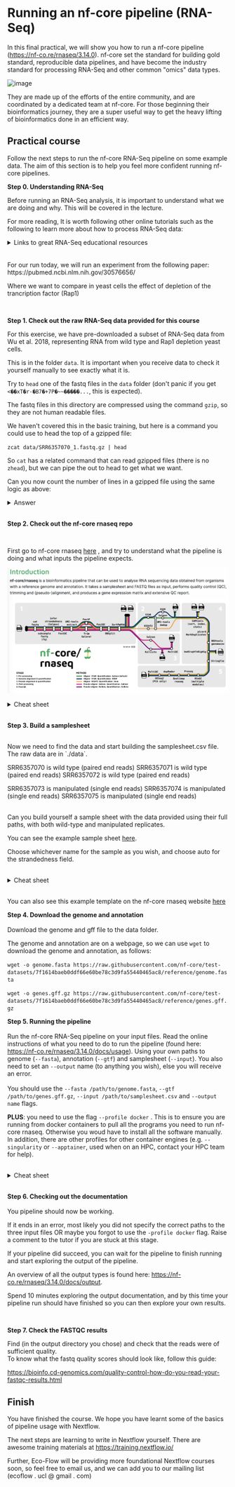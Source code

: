 # Running an nf-core pipeline (RNA-Seq)

In this final practical, we will show you how to run a nf-core pipeline (https://nf-co.re/rnaseq/3.14.0). nf-core set the standard for building gold standard, reproducible data pipelines, and have become the industry standard for processing RNA-Seq and other common "omics" data types.

![image](https://github.com/Eco-Flow/training/assets/9978862/cdb59557-128d-48f8-8df1-0a6b548f89e9)

They are made up of the efforts of the entire community, and are coordinated by a dedicated team at nf-core. For those beginning their bioinformatics journey, they are a super useful way to get the heavy lifting of bioinformatics done in an efficient way.

## Practical course

Follow the next steps to run the nf-core RNA-Seq pipeline on some example data. The aim of this section is to help you feel more confident running nf-core pipelines.

**Step 0. Understanding RNA-Seq**

Before running an RNA-Seq analysis, it is important to understand what we are doing and why. This will be covered in the lecture.

For more reading, It is worth following other online tutorials such as the following to learn more about how to process RNA-Seq data:


<details>
<summary>Links to great RNA-Seq educational resources</summary>
<br/>
https://www.azenta.com/blog/quick-start-guide-rna-seq-data-analysis#step1
<br/>
https://bioinformatics-core-shared-training.github.io/RNAseq-R/
<br/>
https://learn.gencore.bio.nyu.edu/rna-seq-analysis/
<br/>
</details>
<br/>
<br/>
For our run today, we will run an experiment from the following paper:
https://pubmed.ncbi.nlm.nih.gov/30576656/

Where we want to compare in yeast cells the effect of depletion of the trancription factor (Rap1)

<br/>


**Step 1. Check out the raw RNA-Seq data provided for this course**

For this exercise, we have pre-downloaded a subset of RNA-Seq data from Wu et al. 2018, representing RNA from wild type and Rap1 depletion yeast cells.

This is in the folder `data`. It is important when you receive data to check it yourself manually to see exactly what it is.

Try to `head` one of the fastq files in the `data` folder (don't panic if you get `<��xT�r-�B7�+7P�~~�����...`, this is expected).

The fastq files in this directory are compressed using the command `gzip`, so they are not human readable files.

We haven't covered this in the basic training, but here is a command you could use to head the top of a gzipped file:

`zcat data/SRR6357070_1.fastq.gz | head`

So `cat` has a related command that can read gzipped files (there is no `zhead`), but we can pipe the out to head to get what we want.

Can you now count the number of lines in a gzipped file using the same logic as above:

<details>
<summary>Answer</summary>
<br/>

`zcat data/SRR6357070_1.fastq.gz | wc -l`

or

`zcat data/SRR6357070_1.fastq.gz | wc`
</details>
<br/>

**Step 2. Check out the nf-core rnaseq repo**

<br/>

First go to nf-core rnaseq [here](https://nf-co.re/rnaseq/3.14.0) , and try to understand what the pipeline is doing and what inputs the pipeline expects.

![nf-core rnaseq](./img/image.png)

<details>
<summary>Cheat sheet</summary>
<br/>
Hopefully you found that you require:
  
* a genome (in fasta) 

* an annotation (in gtf or gff3)

* an input samplesheet that contains links to the raw RNA-Seq fastq data
</details>
<br/>


**Step 3. Build a samplesheet**

<br/>
Now we need to find the data and start building the samplesheet.csv file. The raw data are in `./data`.

SRR6357070 is wild type (paired end reads)
SRR6357071 is wild type (paired end reads)
SRR6357072 is wild type (paired end reads)

SRR6357073 is manipulated (single end reads)
SRR6357074 is manipulated (single end reads)
SRR6357075 is manipulated (single end reads)

<br/>Can you build yourself a sample sheet with the data provided using their full paths, with both wild-type and manipulated replicates.

You can see the example sample sheet [here](https://nf-co.re/rnaseq/3.14.0/docs/usage#samplesheet-input). 

Choose whichever name for the sample as you wish, and choose auto for the strandedness field.
<br/>
<br/>
<details>
<summary>Cheat sheet</summary>
<br/>
sample,fastq_1,fastq_2,strandedness<br />
CONTROL_REP1,/workspace/gitpod/eco-flow-training/data/SRR6357070_1.fastq.gz,/workspace/gitpod/eco-flow-training/data/SRR6357070_2.fastq.gz,auto<br />
CONTROL_REP2,/workspace/gitpod/eco-flow-training/data/SRR6357071_1.fastq.gz,/workspace/gitpod/eco-flow-training/data/SRR6357071_2.fastq.gz,auto<br />
CONTROL_REP3,/workspace/gitpod/eco-flow-training/data/SRR6357072_1.fastq.gz,/workspace/gitpod/eco-flow-training/data/SRR6357072_2.fastq.gz,auto<br />
MANIPULATED_REP1,/workspace/gitpod/eco-flow-training/data/SRR6357073_1.fastq.gz,,auto<br />
MANIPULATED_REP2,/workspace/gitpod/eco-flow-training/data/SRR6357074_1.fastq.gz,,auto<br />
MANIPULATED_REP3,/workspace/gitpod/eco-flow-training/data/SRR6357075_1.fastq.gz,,auto<br />
<br/>
<br/>
A sample sheet will contain a sample name, followed by the forward reads (normally R1), followed by the reverse reads (normally R2, if you have them), followed by the strand information (if you want the pipeline to calculate this for you, you use auto, else you write un-stranded, forward or reverse).
</details>
<br/>

You can also see this example template on the nf-core rnaseq website [here](https://raw.githubusercontent.com/nf-core/test-datasets/7f1614baeb0ddf66e60be78c3d9fa55440465ac8/samplesheet/v3.10/samplesheet_test.csv)



**Step 4. Download the genome and annotation**
<br/>
<br/>
Download the genome and gff file to the data folder.

The genome and annotation are on a webpage, so we can use `wget` to download the genome and annotation, as follows:

`wget -o genome.fasta https://raw.githubusercontent.com/nf-core/test-datasets/7f1614baeb0ddf66e60be78c3d9fa55440465ac8/reference/genome.fasta`
<br/>

`wget -o genes.gff.gz https://raw.githubusercontent.com/nf-core/test-datasets/7f1614baeb0ddf66e60be78c3d9fa55440465ac8/reference/genes.gff.gz`


**Step 5. Running the pipeline**
<br/>
<br/>
Run the nf-core RNA-Seq pipeline on your input files. Read the online instructions of what you need to do to run the pipeline (found here: https://nf-co.re/rnaseq/3.14.0/docs/usage). Using your own paths to genome (`--fasta`), annotation (`--gtf`) and samplesheet (`--input`). You also need to set an `--output` name (to anything you wish), else you will receive an error.
<br/>
<br/>
You should use the `--fasta /path/to/genome.fasta`,  `--gtf /path/to/genes.gff.gz`, `--input /path/to/samplesheet.csv` and `--output name` flags.

**PLUS**: you need to use the flag `--profile docker` . This is to ensure you are running from docker containers to pull all the programs you need to run nf-core rnaseq. Otherwise you woud have to install all the software manually. In addition, there are other profiles for other container engines (e.g. `--singularity` or `--apptainer`, used when on an HPC, contact your HPC team for help).
<br/>
<br/>
<details>
<summary>Cheat sheet</summary>
<br/>
You command should look like:

`nextflow run nf-core/rnaseq` -profile docker<br/>
--input /workspace/training/eco-flow-training/mysamplesheet \`<br/>`--gtf /workspace/training/eco-flow-training/annotation.gtf \`<br/>`--fasta /workspace/training/eco-flow-training/genome.fasta\`<br/>`--output my_results`
</details>
<br/>

**Step 6. Checking out the documentation**
<br/>
<br/>
You pipeline should now be working.
<br/>

If it ends in an error, most likely you did not specify the correct paths to the three input files OR maybe you forgot to use the `-profile docker` flag. Raise a comment to the tutor if you are stuck at this stage. 
<br/>

If your pipeline did succeed, you can wait for the pipeline to finish running and start exploring the output of the pipeline.

An overview of all the output types is found here: https://nf-co.re/rnaseq/3.14.0/docs/output. 

Spend 10 minutes exploring the output documentation, and by this time your pipeline run should have finished so you can then explore your own results. 

<br/>

**Step 7. Check the FASTQC results**

Find (in the output directory you chose) and check that the reads were of sufficient quality.
<br/>
To know what the fastq quality scores should look like, follow this guide:

https://bioinfo.cd-genomics.com/quality-control-how-do-you-read-your-fastqc-results.html


## Finish

You have finished the course. We hope you have learnt some of the basics of pipeline usage with Nextflow.

The next steps are learning to write in Nextflow yourself. There are awesome training materials at https://training.nextflow.io/

Further, Eco-Flow will be providing more foundational Nextflow courses soon, so feel free to email us, and we can add you to our mailing list (ecoflow . ucl @ gmail . com)